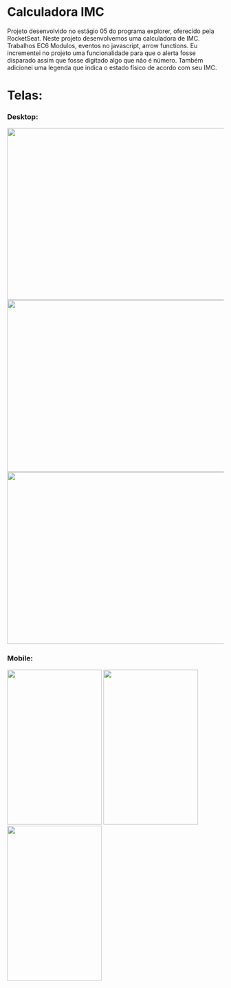 ﻿# Calculadora IMC

  Projeto desenvolvido no estágio 05 do programa explorer, oferecido pela RocketSeat. Neste projeto desenvolvemos uma calculadora de IMC. Trabalhos EC6 Modulos, eventos no javascript, arrow functions. Eu incrementei no projeto uma funcionalidade para que o alerta fosse disparado assim que fosse digitado algo que não é número. Também adicionei uma legenda que indica o estado físico de acordo com seu IMC.


# Telas: 
### Desktop:
<img src = "https://user-images.githubusercontent.com/62391659/189399703-75c973c0-9f90-4593-ba83-6c5db8f7757f.jpg"  width="800" height="400">
<img src = "https://user-images.githubusercontent.com/62391659/189399709-a471501e-9973-4736-a130-0e31a4be8f47.jpg"  width="800" height="400">
<img src = "https://user-images.githubusercontent.com/62391659/189399720-d847d49c-71d6-4b45-a1d4-eb28d4c2902b.jpg"  width="800" height="400">


### Mobile:
<img src = "https://user-images.githubusercontent.com/62391659/189399736-6c5cbf92-2d8a-4519-af9f-276efe0dfc9b.jpg"  width="220" height="360">
<img src = "https://user-images.githubusercontent.com/62391659/189399756-5bc05ece-aae5-4c04-bc82-95ffe1027a02.jpg"  width="220" height="360">
<img src = "https://user-images.githubusercontent.com/62391659/189399764-618201e4-7123-45c3-9f24-9a46919e3eb4.jpg"  width="220" height="360">

